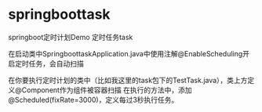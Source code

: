 # springboottask

springboot定时计划Demo
定时任务task

在启动类中SpringboottaskApplication.java中使用注解@EnableScheduling开启定时任务，会自动扫描

在你要执行定时计划的类中（比如我这里的task包下的TestTask.java），类上方定义@Component作为组件被容器扫描
在执行的方法中，添加@Scheduled(fixRate=3000)，定义每过3秒执行任务。
